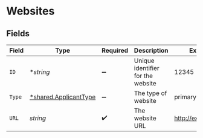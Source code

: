 # Websites


## Fields

| Field                                                                | Type                                                                 | Required                                                             | Description                                                          | Example                                                              |
| -------------------------------------------------------------------- | -------------------------------------------------------------------- | -------------------------------------------------------------------- | -------------------------------------------------------------------- | -------------------------------------------------------------------- |
| `ID`                                                                 | **string*                                                            | :heavy_minus_sign:                                                   | Unique identifier for the website                                    | 12345                                                                |
| `Type`                                                               | [*shared.ApplicantType](../../../pkg/models/shared/applicanttype.md) | :heavy_minus_sign:                                                   | The type of website                                                  | primary                                                              |
| `URL`                                                                | *string*                                                             | :heavy_check_mark:                                                   | The website URL                                                      | http://example.com                                                   |